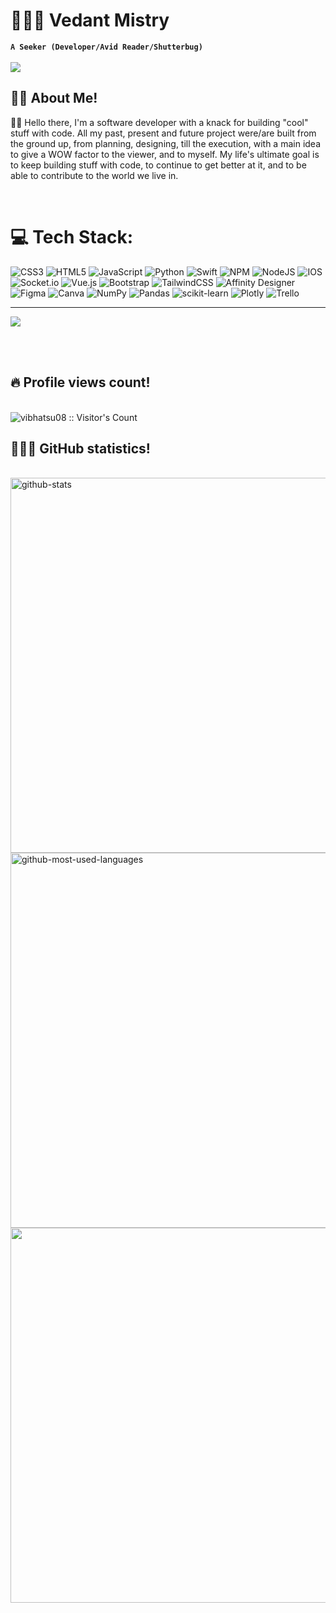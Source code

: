 # 👨🏻‍💻 Vedant Mistry
**`A Seeker (Developer/Avid Reader/Shutterbug)`**
</br>
</br>
![](https://camo.githubusercontent.com/12e5f2b182da4b52850b29bb09e8ba3e92b0ac2c0bd121de7dfcbb291fbbd525/68747470733a2f2f692e70696e696d672e636f6d2f6f726967696e616c732f37372f63612f61332f37376361613332383834643733356434333961646534356261333766656166322e676966)
</br>
<h2>🧔🏻 About Me!</h2>
<p align="left">
👋🏻 Hello there, I'm a software developer with a knack for building "cool" stuff with code. All my past, present and future project were/are built from the ground up, from planning, designing, till the execution, with a main idea to give a WOW factor to the viewer, and to myself. My life's ultimate goal is to keep building stuff with code, to continue to get better at it, and to be able to contribute to the world we live in.</p>
</br>

# 💻 Tech Stack:
![CSS3](https://img.shields.io/badge/css3-%231572B6.svg?style=flat-square&logo=css3&logoColor=white) ![HTML5](https://img.shields.io/badge/html5-%23E34F26.svg?style=flat-square&logo=html5&logoColor=white) ![JavaScript](https://img.shields.io/badge/javascript-%23323330.svg?style=flat-square&logo=javascript&logoColor=%23F7DF1E) ![Python](https://img.shields.io/badge/python-3670A0?style=flat-square&logo=python&logoColor=ffdd54) ![Swift](https://img.shields.io/badge/swift-F54A2A?style=flat-square&logo=swift&logoColor=white) ![NPM](https://img.shields.io/badge/NPM-%23000000.svg?style=flat-square&logo=npm&logoColor=white) ![NodeJS](https://img.shields.io/badge/node.js-6DA55F?style=flat-square&logo=node.js&logoColor=white) ![IOS](https://img.shields.io/badge/IOS-%2320232a.svg?style=flat-square&logo=apple&logoColor=white) ![Socket.io](https://img.shields.io/badge/Socket.io-black?style=flat-square&logo=socket.io&badgeColor=010101) ![Vue.js](https://img.shields.io/badge/vuejs-%2335495e.svg?style=flat-square&logo=vuedotjs&logoColor=%234FC08D) ![Bootstrap](https://img.shields.io/badge/bootstrap-%23563D7C.svg?style=flat-square&logo=bootstrap&logoColor=white) ![TailwindCSS](https://img.shields.io/badge/tailwindcss-%2338B2AC.svg?style=flat-square&logo=tailwind-css&logoColor=white) ![Affinity Designer](https://img.shields.io/badge/affinitydesginer-%231B72BE.svg?style=flat-square&logo=affinity-designer&logoColor=white) 	![Figma](https://img.shields.io/badge/figma-%23F24E1E.svg?style=flat-square&logo=figma&logoColor=white) ![Canva](https://img.shields.io/badge/Canva-%2300C4CC.svg?style=flat-square&logo=Canva&logoColor=white) ![NumPy](https://img.shields.io/badge/numpy-%23013243.svg?style=flat-square&logo=numpy&logoColor=white) ![Pandas](https://img.shields.io/badge/pandas-%23150458.svg?style=flat-square&logo=pandas&logoColor=white) ![scikit-learn](https://img.shields.io/badge/scikit--learn-%23F7931E.svg?style=flat-square&logo=scikit-learn&logoColor=white) ![Plotly](https://img.shields.io/badge/Plotly-%233F4F75.svg?style=flat-square&logo=plotly&logoColor=white) ![Trello](https://img.shields.io/badge/Trello-%23026AA7.svg?style=flat-square&logo=Trello&logoColor=white)

---
[![](https://visitcount.itsvg.in/api?id=vibhatsu08&icon=0&color=0)](https://visitcount.itsvg.in)

<!-- Proudly created with GPRM ( https://gprm.itsvg.in ) -->
</br>
</br>
<h2>🔥 Profile views count! </h2>
</br>
<img src="https://profile-counter.glitch.me/{vibhatsu08}/count.svg" alt="vibhatsu08 :: Visitor's Count" />
</br>
<h2>👨🏻‍💻 GitHub statistics!</h2>
</br>
<img src="https://github-readme-stats.vercel.app/api?username=vibhatsu08&show_icons=true&theme=vision-friendly-dark" alt="github-stats" width="600" border="none"/>
</br>
<img src="https://github-readme-stats.vercel.app/api/top-langs?username=vibhatsu08&show_icons=true&locale=en&layout=compact&theme=chartreuse-dark" alt="github-most-used-languages" width="600" border="none"/>
</br>
<img src="https://streak-stats.demolab.com?user=vibhatsu08&theme=vision-friendly-dark" width="600"/>
</br>
